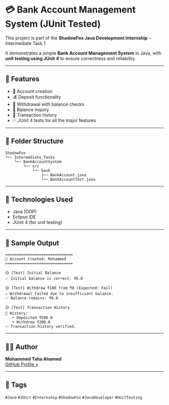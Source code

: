 # 💳 Bank Account Management System (JUnit Tested)

This project is part of the **ShadowFox Java Development Internship** – Intermediate Task 1.

It demonstrates a simple **Bank Account Management System** in Java, with **unit testing using JUnit 4** to ensure correctness and reliability.

---

## 🚀 Features

- 👤 Account creation  
- 💰 Deposit functionality  
- 💸 Withdrawal with balance checks  
- 💼 Balance inquiry  
- 📜 Transaction history  
- ✅ JUnit 4 tests for all the major features

---
## 📂 Folder Structure
```
ShadowFox
└── Intermediate_Tasks
    └── BankAccountSystem
        └── src
            └── bank
                ├── BankAccount.java
                └── BankAccountTest.java
```
---

## 🧪 Technologies Used

- Java (OOP)  
- Eclipse IDE  
- JUnit 4 (for unit testing)

---

## 📸 Sample Output

```
==============================
👤 Account Created: Mohammed
==============================

🟡 [Test] Initial Balance
✅ Initial balance is correct: ₹0.0

🟡 [Test] Withdraw ₹100 from ₹0 (Expected: Fail)
⚠️ Withdrawal failed due to insufficient balance.
✅ Balance remains: ₹0.0

🟡 [Test] Transaction History
🧾 History:
   • Deposited ₹500.0
   • Withdrew ₹200.0
✅ Transaction history verified.
```

---

## 👨‍💻 Author

**Mohammed Taha Ahamed**  
[GitHub Profile »](https://github.com/MohammedTaha-751)

---

## 📌 Tags

`#Java` `#JUnit` `#Internship` `#ShadowFox` `#JavaDeveloper` `#UnitTesting`
